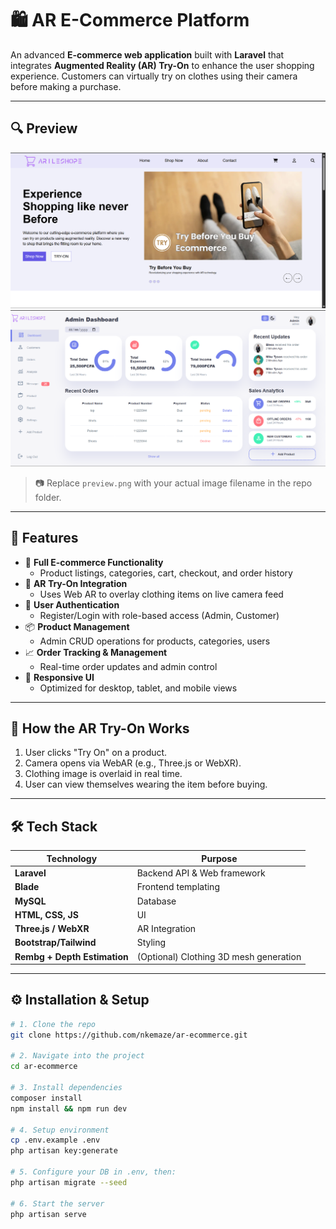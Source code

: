 # 🛍️ AR E-Commerce Platform

An advanced **E-commerce web application** built with **Laravel** that integrates **Augmented Reality (AR) Try-On** to enhance the user shopping experience. Customers can virtually try on clothes using their camera before making a purchase.

---

## 🔍 Preview

![Project Preview](preview.png)
![Dashboard](dashboard.png)

> 📷 Replace `preview.png` with your actual image filename in the repo folder.

---

## 🚀 Features

- 🛒 **Full E-commerce Functionality**
  - Product listings, categories, cart, checkout, and order history
- 👗 **AR Try-On Integration**
  - Uses Web AR to overlay clothing items on live camera feed
- 👤 **User Authentication**
  - Register/Login with role-based access (Admin, Customer)
- 📦 **Product Management**
  - Admin CRUD operations for products, categories, users
- 📈 **Order Tracking & Management**
  - Real-time order updates and admin control
- 📱 **Responsive UI**
  - Optimized for desktop, tablet, and mobile views

---

## 🧠 How the AR Try-On Works

1. User clicks "Try On" on a product.
2. Camera opens via WebAR (e.g., Three.js or WebXR).
3. Clothing image is overlaid in real time.
4. User can view themselves wearing the item before buying.

---

## 🛠️ Tech Stack

| Technology | Purpose |
|------------|---------|
| **Laravel** | Backend API & Web framework |
| **Blade** | Frontend templating |
| **MySQL** | Database |
| **HTML, CSS, JS** | UI |
| **Three.js / WebXR** | AR Integration |
| **Bootstrap/Tailwind** | Styling |
| **Rembg + Depth Estimation** | (Optional) Clothing 3D mesh generation |

---

## ⚙️ Installation & Setup

```bash
# 1. Clone the repo
git clone https://github.com/nkemaze/ar-ecommerce.git

# 2. Navigate into the project
cd ar-ecommerce

# 3. Install dependencies
composer install
npm install && npm run dev

# 4. Setup environment
cp .env.example .env
php artisan key:generate

# 5. Configure your DB in .env, then:
php artisan migrate --seed

# 6. Start the server
php artisan serve
